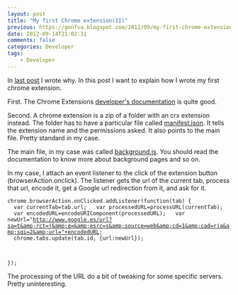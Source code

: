 ```yaml
---
layout: post
title: "My first Chrome extension(II)"
previous: https://gonfva.blogspot.com/2012/09/my-first-chrome-extensionii.html
date: 2012-09-14T21:02:31
comments: false
categories: Developer
tags:
    - Developer
---
```


In [last post](https://gonfva.blogspot.com.es/2012/09/my-first-chrome-extensioni.html) I wrote why. In this post I want to explain how I wrote my first chrome extension.


First. The Chrome Extensions&nbsp;[developer's documentation](http://developer.chrome.com/extensions/getstarted.html) is quite good.


Second. A chrome extension is a zip of a folder with an crx extension instead. The folder has to have a particular file called [manifest.json](https://github.com/gonfva/fromGoogle/blob/master/manifest.json). It tells the extension name and the permissions asked. It also points to the main file. Pretty standard in my case.


The main file, in my case was called [background.js](https://github.com/gonfva/fromGoogle/blob/master/background.js). You should read the documentation to know more about background pages and so on.


In my case, I attach an event listener to the click of the extension button (browserAction.onclick). The listener gets the url of the current tab, process that url, encode it, get a Google url redirection from it, and ask for it.


<code>chrome.browserAction.onClicked.addListener(function(tab) {
&nbsp;&nbsp;var currentTab=tab.url;
&nbsp;&nbsp;var processedURL=processURL(currentTab);
&nbsp;&nbsp;var encodedURL=encodeURIComponent(processedURL);
&nbsp;&nbsp;var newUrl="http://www.google.es/url?sa=t&amp;rct=j&amp;q=&amp;esrc=s&amp;source=web&amp;cd=1&amp;cad=rja&amp;sqi=2&amp;url="+encodedURL;
&nbsp;&nbsp;chrome.tabs.update(tab.id, {url:newUrl});


}); </code>


The processing of the URL do a bit of tweaking for some specific servers. Pretty uninteresting.


